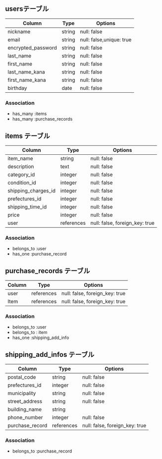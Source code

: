 ## usersテーブル

| Column                | Type       | Options                  |
| --------------------- | ---------- | -------------------------|
| nickname              | string     | null: false              |
| email                 | string     | null: false,unique: true |
| encrypted_password    | string     | null: false              |
| last_name             | string     | null: false              |
| first_name            | string     | null: false              |
| last_name_kana        | string     | null: false              |
| first_name_kana       | string     | null: false              |
| birthday              | date       | null: false              |

### Association
- has_many :items
- has_many :purchase_records

## items テーブル

| Column              | Type       | Options                        |
| ------------------- | ---------- |--------------------------------|
| item_name           | string     | null: false                    |
| description         | text       | null: false                    |
| category_id         | integer    | null: false                    |
| condition_id        | integer    | null: false                    |
| shipping_charges_id | integer    | null: false                    |
| prefectures_id      | integer    | null: false                    |
| shipping_time_id    | integer    | null: false                    |
| price               | integer    | null: false                    |
| user                | references | null: false, foreign_key: true |


### Association
- belongs_to :user
- has_one :purchase_record

## purchase_records テーブル

| Column       | Type       | Options                        |
| ------------ | ---------- | -------------------------------|
| user         | references | null: false, foreign_key: true |
| Item         | references | null: false, foreign_key: true |

### Association
- belongs_to :user
- belongs_to : item
- has_one :shipping_add_info

## shipping_add_infos テーブル

| Column                | Type       | Options                        |
| --------------------- | ---------- |--------------------------------|
| postal_code           | string     | null: false                    |
| prefectures_id        | integer    | null: false                    |
| municipality          | string     | null: false                    |
| street_address        | string     | null: false                    |
| building_name         | string     |                                |
| phone_number          | integer    | null: false                    |
| purchase_record       | references | null: false, foreign_key: true |


### Association
- belongs_to :purchase_record